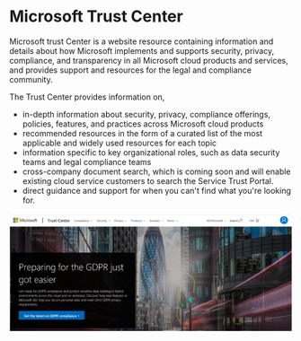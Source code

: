 # Microsoft Trust Center

Microsoft trust Center is a website resource containing information and details about how Microsoft implements and supports security, privacy, compliance, and transparency in all Microsoft cloud products and services, and provides support and resources for the legal and compliance community.

The Trust Center provides information on,
- in-depth information about security, privacy, compliance offerings, policies, features, and practices across Microsoft cloud products
- recommended resources in the form of a curated list of the most applicable and widely used resources for each topic
- information specific to key organizational roles, such as data security teams and legal compliance teams
- cross-company document search, which is coming soon and will enable existing cloud service customers to search the Service Trust Portal.
- direct guidance and support for when you can't find what you're looking for.

<p align="center">
<img src="https://raw.githubusercontent.com/BIT-R0nIn/AZ-900-Microsoft-Azure-Fundamentals-Study-Notes/master/img/trust.png"></p>